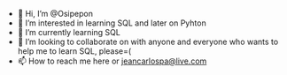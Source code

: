 - 👋 Hi, I’m @Osipepon
- 👀 I’m interested in learning SQL and later on Pyhton
- 🌱 I’m currently learning SQL
- 💞️ I’m looking to collaborate on with anyone and everyone who wants to help me to learn SQL, please=(
- 📫 How to reach me here or jeancarlospa@live.com

<!---
Osipepon/Osipepon is a ✨ special ✨ repository because its `README.md` (this file) appears on your GitHub profile.
You can click the Preview link to take a look at your changes.
--->
